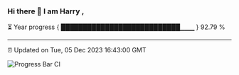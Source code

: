 ### Hi there 👋 I am Harry , 

⏳ Year progress { ███████████████████████████▁▁▁ } 92.79 %

---

⏰ Updated on Tue, 05 Dec 2023 16:43:00 GMT

![Progress Bar CI](https://github.com/duykhang68/duykhang68/workflows/Progress%20Bar%20CI/badge.svg)
